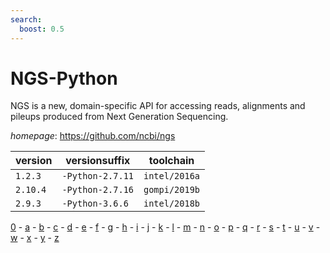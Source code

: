 ```yaml
---
search:
  boost: 0.5
---
```

# NGS-Python

NGS is a new, domain-specific API for accessing reads, alignments and pileups produced from  Next Generation Sequencing.

*homepage*: <https://github.com/ncbi/ngs>

version | versionsuffix | toolchain
--------|---------------|----------
``1.2.3`` | ``-Python-2.7.11`` | ``intel/2016a``
``2.10.4`` | ``-Python-2.7.16`` | ``gompi/2019b``
``2.9.3`` | ``-Python-3.6.6`` | ``intel/2018b``

[0](../0/index.md) - [a](../a/index.md) - [b](../b/index.md) - [c](../c/index.md) - [d](../d/index.md) - [e](../e/index.md) - [f](../f/index.md) - [g](../g/index.md) - [h](../h/index.md) - [i](../i/index.md) - [j](../j/index.md) - [k](../k/index.md) - [l](../l/index.md) - [m](../m/index.md) - [n](../n/index.md) - [o](../o/index.md) - [p](../p/index.md) - [q](../q/index.md) - [r](../r/index.md) - [s](../s/index.md) - [t](../t/index.md) - [u](../u/index.md) - [v](../v/index.md) - [w](../w/index.md) - [x](../x/index.md) - [y](../y/index.md) - [z](../z/index.md)

